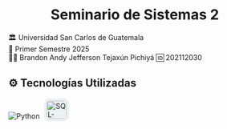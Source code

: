 <h1 align="center">Seminario de Sistemas 2</h1>

<div>🏛 Universidad San Carlos de Guatemala</div>
<!-- <div>📕 Arquitectura De Computadoras y Ensambladores 2</div> -->
<div>📆 Primer Semestre 2025</div>
<div>🙍‍♂️ Brandon Andy Jefferson Tejaxún Pichiyá 🆔 202112030</div>

## ⚙ Tecnologías Utilizadas

<div style="gap:20px">
    <img src="https://skillicons.dev/icons?i=python" alt="Python"/>
    <img src="https://www.svgrepo.com/show/303229/microsoft-sql-server-logo.svg" height="36" width="40" style="border-radius:10px; background-color:#ECF1F4; margin-left:5px; padding:5px;" alt="SQL-Server">
</div>
